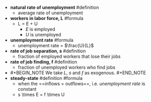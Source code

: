 - **natural rate of unemployment** #definition
	- average rate of unemployment
- **workers in labor force, L** #formula
	- L = E + U
		- *E* is employed
		- *U* is unemployed
- **unemployment rate** #formula
	- unemployment rate = $\frac{U}{L}$
- **rate of job separation, s** #definition
	- fraction of employed workers that lose their jobs
- **rate of job finding, f** #definition
	- fraction of unemployed workers who find jobs
- #+BEGIN_NOTE
  We take *L*, *s* and *f* as exogenous.
  #+END_NOTE
- **steady-state** #definition #formula
	- when the ==inflows = outflows==, i.e. *unemployment rate* is constant
	- s \times E = f \times U